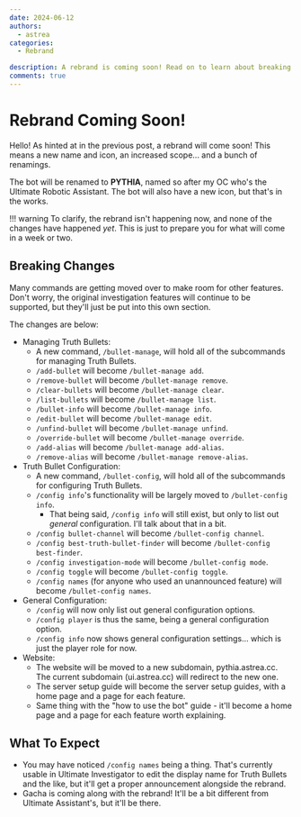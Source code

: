 ```yaml
---
date: 2024-06-12
authors:
  - astrea
categories:
  - Rebrand

description: A rebrand is coming soon! Read on to learn about breaking changes and what to expect.
comments: true
---
```


# Rebrand Coming Soon!

Hello! As hinted at in the previous post, a rebrand will come soon! This means a new name and icon, an increased scope... and a bunch of renamings.

<!-- more -->

The bot will be renamed to **PYTHIA**, named so after my OC who's the Ultimate Robotic Assistant. The bot will also have a new icon, but that's in the works.

!!! warning
    To clarify, the rebrand isn't happening now, and none of the changes have happened *yet*. This is just to prepare you for what will come in a week or two.

## Breaking Changes

Many commands are getting moved over to make room for other features. Don't worry, the original investigation features will continue to be supported, but they'll just be put into this own section.

The changes are below:

- Managing Truth Bullets:
  - A new command, `/bullet-manage`, will hold all of the subcommands for managing Truth Bullets.
  - `/add-bullet` will become `/bullet-manage add`.
  - `/remove-bullet` will become `/bullet-manage remove`.
  - `/clear-bullets` will become `/bullet-manage clear`.
  - `/list-bullets` will become `/bullet-manage list`.
  - `/bullet-info` will become `/bullet-manage info`.
  - `/edit-bullet` will become `/bullet-manage edit`.
  - `/unfind-bullet` will become `/bullet-manage unfind`.
  - `/override-bullet` will become `/bullet-manage override`.
  - `/add-alias` will become `/bullet-manage add-alias`.
  - `/remove-alias` will become `/bullet-manage remove-alias`.
- Truth Bullet Configuration:
  - A new command, `/bullet-config`, will hold all of the subcommands for configuring Truth Bullets.
  - `/config info`'s functionality will be largely moved to `/bullet-config info`.
    - That being said, `/config info` will still exist, but only to list out *general* configuration. I'll talk about that in a bit.
  - `/config bullet-channel` will become `/bullet-config channel`.
  - `/config best-truth-bullet-finder` will become `/bullet-config best-finder`.
  - `/config investigation-mode` will become `/bullet-config mode`.
  - `/config toggle` will become `/bullet-config toggle`.
  - `/config names` (for anyone who used an unannounced feature) will become `/bullet-config names`.
- General Configuration:
  - `/config` will now only list out general configuration options.
  - `/config player` is thus the same, being a general configuration option.
  - `/config info` now shows general configuration settings... which is just the player role for now.
- Website:
  - The website will be moved to a new subdomain, pythia.astrea.cc. The current subdomain (ui.astrea.cc) will redirect to the new one.
  - The server setup guide will become the server setup guide*s*, with a home page and a page for each feature.
  - Same thing with the "how to use the bot" guide - it'll become a home page and a page for each feature worth explaining.

## What To Expect
- You may have noticed `/config names` being a thing. That's currently usable in Ultimate Investigator to edit the display name for Truth Bullets and the like, but it'll get a proper announcement alongside the rebrand.
- Gacha is coming along with the rebrand! It'll be a bit different from Ultimate Assistant's, but it'll be there.